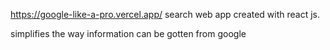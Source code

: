 https://google-like-a-pro.vercel.app/
search web app created with react js.

simplifies the way information can be gotten from google

